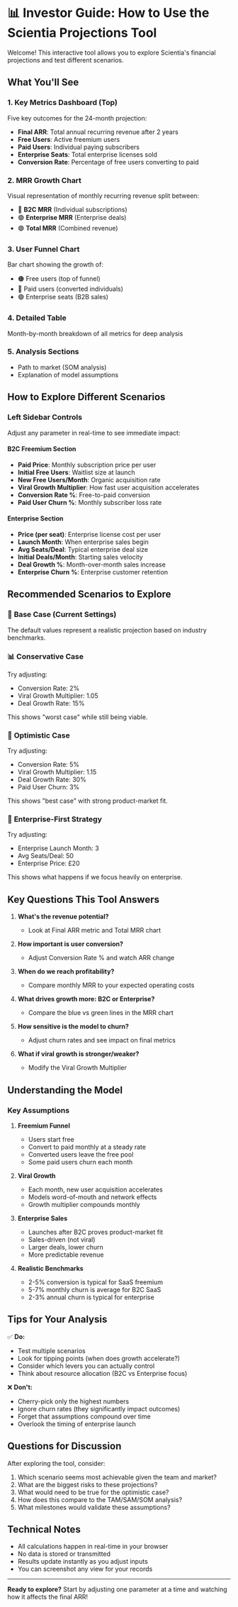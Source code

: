 # 📊 Investor Guide: How to Use the Scientia Projections Tool

Welcome! This interactive tool allows you to explore Scientia's financial projections and test different scenarios.

## What You'll See

### 1. **Key Metrics Dashboard** (Top)
Five key outcomes for the 24-month projection:
- **Final ARR**: Total annual recurring revenue after 2 years
- **Free Users**: Active freemium users
- **Paid Users**: Individual paying subscribers
- **Enterprise Seats**: Total enterprise licenses sold
- **Conversion Rate**: Percentage of free users converting to paid

### 2. **MRR Growth Chart**
Visual representation of monthly recurring revenue split between:
- 🔵 **B2C MRR** (Individual subscriptions)
- 🟢 **Enterprise MRR** (Enterprise deals)
- 🟣 **Total MRR** (Combined revenue)

### 3. **User Funnel Chart**
Bar chart showing the growth of:
- 🟠 Free users (top of funnel)
- 🔵 Paid users (converted individuals)
- 🟢 Enterprise seats (B2B sales)

### 4. **Detailed Table**
Month-by-month breakdown of all metrics for deep analysis

### 5. **Analysis Sections**
- Path to market (SOM analysis)
- Explanation of model assumptions

## How to Explore Different Scenarios

### Left Sidebar Controls

Adjust any parameter in real-time to see immediate impact:

#### **B2C Freemium Section**
- **Paid Price**: Monthly subscription price per user
- **Initial Free Users**: Waitlist size at launch
- **New Free Users/Month**: Organic acquisition rate
- **Viral Growth Multiplier**: How fast user acquisition accelerates
- **Conversion Rate %**: Free-to-paid conversion
- **Paid User Churn %**: Monthly subscriber loss rate

#### **Enterprise Section**
- **Price (per seat)**: Enterprise license cost per user
- **Launch Month**: When enterprise sales begin
- **Avg Seats/Deal**: Typical enterprise deal size
- **Initial Deals/Month**: Starting sales velocity
- **Deal Growth %**: Month-over-month sales increase
- **Enterprise Churn %**: Enterprise customer retention

## Recommended Scenarios to Explore

### 🎯 **Base Case** (Current Settings)
The default values represent a realistic projection based on industry benchmarks.

### 📊 **Conservative Case**
Try adjusting:
- Conversion Rate: 2%
- Viral Growth Multiplier: 1.05
- Deal Growth Rate: 15%

This shows "worst case" while still being viable.

### 🚀 **Optimistic Case**
Try adjusting:
- Conversion Rate: 5%
- Viral Growth Multiplier: 1.15
- Deal Growth Rate: 30%
- Paid User Churn: 3%

This shows "best case" with strong product-market fit.

### 🏢 **Enterprise-First Strategy**
Try adjusting:
- Enterprise Launch Month: 3
- Avg Seats/Deal: 50
- Enterprise Price: £20

This shows what happens if we focus heavily on enterprise.

## Key Questions This Tool Answers

1. **What's the revenue potential?**
   - Look at Final ARR metric and Total MRR chart

2. **How important is user conversion?**
   - Adjust Conversion Rate % and watch ARR change

3. **When do we reach profitability?**
   - Compare monthly MRR to your expected operating costs

4. **What drives growth more: B2C or Enterprise?**
   - Compare the blue vs green lines in the MRR chart

5. **How sensitive is the model to churn?**
   - Adjust churn rates and see impact on final metrics

6. **What if viral growth is stronger/weaker?**
   - Modify the Viral Growth Multiplier

## Understanding the Model

### Key Assumptions

1. **Freemium Funnel**
   - Users start free
   - Convert to paid monthly at a steady rate
   - Converted users leave the free pool
   - Some paid users churn each month

2. **Viral Growth**
   - Each month, new user acquisition accelerates
   - Models word-of-mouth and network effects
   - Growth multiplier compounds monthly

3. **Enterprise Sales**
   - Launches after B2C proves product-market fit
   - Sales-driven (not viral)
   - Larger deals, lower churn
   - More predictable revenue

4. **Realistic Benchmarks**
   - 2-5% conversion is typical for SaaS freemium
   - 5-7% monthly churn is average for B2C SaaS
   - 2-3% annual churn is typical for enterprise

## Tips for Your Analysis

✅ **Do:**
- Test multiple scenarios
- Look for tipping points (when does growth accelerate?)
- Consider which levers you can actually control
- Think about resource allocation (B2C vs Enterprise focus)

❌ **Don't:**
- Cherry-pick only the highest numbers
- Ignore churn rates (they significantly impact outcomes)
- Forget that assumptions compound over time
- Overlook the timing of enterprise launch

## Questions for Discussion

After exploring the tool, consider:

1. Which scenario seems most achievable given the team and market?
2. What are the biggest risks to these projections?
3. What would need to be true for the optimistic case?
4. How does this compare to the TAM/SAM/SOM analysis?
5. What milestones would validate these assumptions?

## Technical Notes

- All calculations happen in real-time in your browser
- No data is stored or transmitted
- Results update instantly as you adjust inputs
- You can screenshot any view for your records

---

**Ready to explore?** Start by adjusting one parameter at a time and watching how it affects the final ARR!

